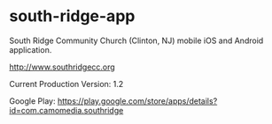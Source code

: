 south-ridge-app
=================

South Ridge Community Church (Clinton, NJ) mobile iOS and Android application.

http://www.southridgecc.org

Current Production Version: 1.2

Google Play:  https://play.google.com/store/apps/details?id=com.camomedia.southridge
